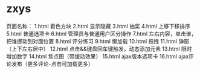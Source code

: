 # zxys

页面名称：
1.html 着色方块
2.html 显示隐藏
3.html 抽奖
4.html 上移下移排序
5.html 普通选项卡
6.html 管理员与普通用户区分操作
7.html 左右内容，单击谁，把谁挪动到对面位置
8.html 评分练习
9.html 懒加载
10.html 拖拽
11.html 弹窗（上下左右居中）
12.html 点击&&键盘回车键触发，动态添加元素
13.html 限时增加数字
14.html 焦点图（带缓动效果）
15.html ajax版本选项卡
16.html ajax评论发布（更多评论-点击可加载更多）
